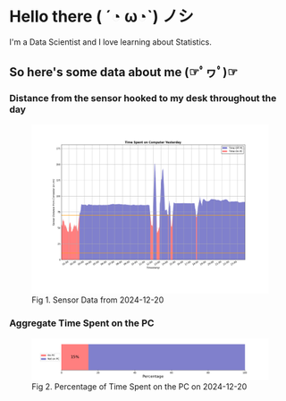 
# Hello there ( ´◔ ω◔`) ノシ

I'm a Data Scientist and I love learning about Statistics.

## So here's some data about me (☞ﾟヮﾟ)☞


### Distance from the sensor hooked to my desk throughout the day
<figure>
  <picture>
    <source media="(prefers-color-scheme: dark)" srcset="Pi/readme/graphs/lineplot/dark-plot-2024-12-20.png">
    <source media="(prefers-color-scheme: light)" srcset="Pi/readme/graphs/lineplot/light-plot-2024-12-20.png">
    <img alt="Shows a black logo in light color mode and a white one in dark color mode." src="Pi/readme/graphs/lineplot/light-plot-2024-12-20.png">
  </picture>
  <figcaption>Fig 1. Sensor Data from 2024-12-20</figcaption>
</figure>



### Aggregate Time Spent on the PC
<figure>
  <picture>
    <source media="(prefers-color-scheme: dark)" srcset="Pi/readme/graphs/barplot/dark-plot-2024-12-20.png">
    <source media="(prefers-color-scheme: light)" srcset="Pi/readme/graphs/barplot/light-plot-2024-12-20.png">
    <img alt="Shows a black logo in light color mode and a white one in dark color mode." src="Pi/readme/graphs/barplot/light-plot-2024-12-20.png">
  </picture>
  <figcaption>Fig 2. Percentage of Time Spent on the PC on 2024-12-20</figcaption>
</figure>
